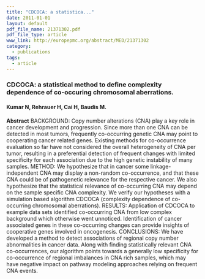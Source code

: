 ```yaml
---
title: "CDCOCA: a statistica..."
date: 2011-01-01
layout: default
pdf_file_name: 21371302.pdf
pdf_file_type: article
www_link: http://europepmc.org/abstract/MED/21371302
category:
  - publications
tags:
  - article
---
```


### CDCOCA: a statistical method to define complexity dependence of co-occuring chromosomal aberrations.
#### Kumar N, Rehrauer H, Cai H, Baudis M.

**Abstract** BACKGROUND: Copy number alterations (CNA) play a key role in cancer development and progression. Since more than one CNA can be detected in most tumors, frequently co-occurring genetic CNA may point to cooperating cancer related genes. Existing methods for co-occurrence evaluation so far have not considered the overall heterogeneity of CNA per tumor, resulting in a preferential detection of frequent changes with limited specificity for each association due to the high genetic instability of many samples. METHOD: We hypothesize that in cancer some linkage-independent CNA may display a non-random co-occurrence, and that these CNA could be of pathogenetic relevance for the respective cancer. We also hypothesize that the statistical relevance of co-occurring CNA may depend on the sample specific CNA complexity. We verify our hypotheses with a simulation based algorithm CDCOCA (complexity dependence of co-occurring chromosomal aberrations). RESULTS: Application of CDCOCA to example data sets identified co-occurring CNA from low complex background which otherwise went unnoticed. Identification of cancer associated genes in these co-occurring changes can provide insights of cooperative genes involved in oncogenesis. CONCLUSIONS: We have developed a method to detect associations of regional copy number abnormalities in cancer data. Along with finding statistically relevant CNA co-occurrences, our algorithm points towards a generally low specificity for co-occurrence of regional imbalances in CNA rich samples, which may have negative impact on pathway modeling approaches relying on frequent CNA events.


